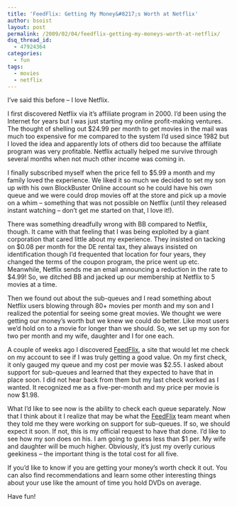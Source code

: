 ```yaml
---
title: 'FeedFlix: Getting My Money&#8217;s Worth at Netflix'
author: bsoist
layout: post
permalink: /2009/02/04/feedflix-getting-my-moneys-worth-at-netflix/
dsq_thread_id:
  - 47924364
categories:
  - fun
tags:
  - movies
  - netflix
---
```

I&#8217;ve said this before &#8211; I love Netflix. 

I first discovered Netflix via it&#8217;s affiliate program in 2000. I&#8217;d been using the Internet for years but I was just starting my online profit-making ventures. The thought of shelling out $24.99 per month to get movies in the mail was much too expensive for me compared to the system I&#8217;d used since 1982 but I loved the idea and apparently lots of others did too because the affiliate program was very profitable. Netflix actually helped me survive through several months when not much other income was coming in. 

I finally subscribed myself when the price fell to $5.99 a month and my family loved the experience. We liked it so much we decided to set my son up with his own BlockBuster Online account so he could have his own queue and we were could drop movies off at the store and pick up a movie on a whim &#8211; something that was not possible on Netflix (until they released instant watching &#8211; don&#8217;t get me started on that, I love it!). 

There was something dreadfully wrong with BB compared to Netflix, though. It came with that feeling that I was being exploited by a giant corporation that cared little about my experience. They insisted on tacking on $0.08 per month for the DE rental tax, they always insisted on identification though I&#8217;d frequented that location for four years, they changed the terms of the coupon program, the price went up etc. Meanwhile, Netflix sends me an email announcing a reduction in the rate to $4.99! So, we ditched BB and jacked up our membership at Netflix to 5 movies at a time. 

Then we found out about the sub-queues and I read something about Netflix users blowing through 80+ movies per month and my son and I realized the potential for seeing some great movies. We thought we were getting our money&#8217;s worth but we knew we could do better. Like most users we&#8217;d hold on to a movie for longer than we should. So, we set up my son for two per month and my wife, daughter and I for one each. 

A couple of weeks ago I discovered [FeedFlix][1], a site that would let me check on my account to see if I was truly getting a good value. On my first check, it only gauged my queue and my cost per movie was $2.55. I asked about support for sub-queues and learned that they expected to have that in place soon. I did not hear back from them but my last check worked as I wanted. It recognized me as a five-per-month and my price per movie is now $1.98. 

What I&#8217;d like to see now is the ability to check each queue separately. Now that I think about it I realize that may be what the [FeedFlix][1] team meant when they told me they were working on support for sub-queues. If so, we should expect it soon. If not, this is my official request to have that done. I&#8217;d like to see how my son does on his. I am going to guess less than $1 per. My wife and daughter will be much higher. Obviously, it&#8217;s just my overly curious geekiness &#8211; the important thing is the total cost for all five. 

If you&#8217;d like to know if you are getting your money&#8217;s worth check it out. You can also find recommendations and learn some other interesting things about your use like the amount of time you hold DVDs on average. 

Have fun!

 [1]: http://www.feedflix.com/
